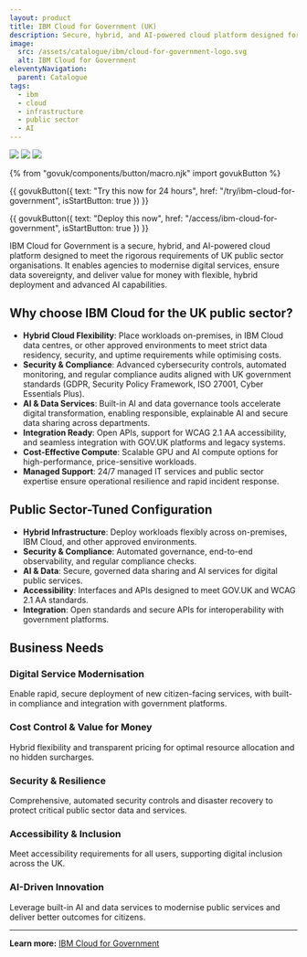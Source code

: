 ```yaml
---
layout: product
title: IBM Cloud for Government (UK)
description: Secure, hybrid, and AI-powered cloud platform designed for UK public sector digital transformation
image:
  src: /assets/catalogue/ibm/cloud-for-government-logo.svg
  alt: IBM Cloud for Government
eleventyNavigation:
  parent: Catalogue
tags:
  - ibm
  - cloud
  - infrastructure
  - public sector
  - AI
---
```


![](https://img.shields.io/badge/provider-ibm-blue)
![](https://img.shields.io/badge/owner-private_sector-orange)
![](https://img.shields.io/badge/access-NDX_OIDC-green)

{% from "govuk/components/button/macro.njk" import govukButton %}

{{ govukButton({
  text: "Try this now for 24 hours",
  href: "/try/ibm-cloud-for-government",
  isStartButton: true
}) }}
</br>

{{ govukButton({
  text: "Deploy this now",
  href: "/access/ibm-cloud-for-government",
  isStartButton: true
}) }}

IBM Cloud for Government is a secure, hybrid, and AI-powered cloud platform designed to meet the rigorous requirements of UK public sector organisations. It enables agencies to modernise digital services, ensure data sovereignty, and deliver value for money with flexible, hybrid deployment and advanced AI capabilities.

## Why choose IBM Cloud for the UK public sector?

- **Hybrid Cloud Flexibility**: Place workloads on-premises, in IBM Cloud data centres, or other approved environments to meet strict data residency, security, and uptime requirements while optimising costs.
- **Security & Compliance**: Advanced cybersecurity controls, automated monitoring, and regular compliance audits aligned with UK government standards (GDPR, Security Policy Framework, ISO 27001, Cyber Essentials Plus).
- **AI & Data Services**: Built-in AI and data governance tools accelerate digital transformation, enabling responsible, explainable AI and secure data sharing across departments.
- **Integration Ready**: Open APIs, support for WCAG 2.1 AA accessibility, and seamless integration with GOV.UK platforms and legacy systems.
- **Cost-Effective Compute**: Scalable GPU and AI compute options for high-performance, price-sensitive workloads.
- **Managed Support**: 24/7 managed IT services and public sector expertise ensure operational resilience and rapid incident response.

## Public Sector-Tuned Configuration

- **Hybrid Infrastructure**: Deploy workloads flexibly across on-premises, IBM Cloud, and other approved environments.
- **Security & Compliance**: Automated governance, end-to-end observability, and regular compliance checks.
- **AI & Data**: Secure, governed data sharing and AI services for digital public services.
- **Accessibility**: Interfaces and APIs designed to meet GOV.UK and WCAG 2.1 AA standards.
- **Integration**: Open standards and secure APIs for interoperability with government platforms.

## Business Needs

### Digital Service Modernisation

Enable rapid, secure deployment of new citizen-facing services, with built-in compliance and integration with government platforms.

### Cost Control & Value for Money

Hybrid flexibility and transparent pricing for optimal resource allocation and no hidden surcharges.

### Security & Resilience

Comprehensive, automated security controls and disaster recovery to protect critical public sector data and services.

### Accessibility & Inclusion

Meet accessibility requirements for all users, supporting digital inclusion across the UK.

### AI-Driven Innovation

Leverage built-in AI and data services to modernise public services and deliver better outcomes for citizens.

---

**Learn more:** [IBM Cloud for Government](https://www.ibm.com/industries/government)
